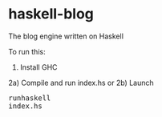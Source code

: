 haskell-blog
============

The blog engine written on Haskell

To run this:

1) Install GHC

2a) Compile and run index.hs
  or
2b) Launch <pre>runhaskell index.hs</pre>
